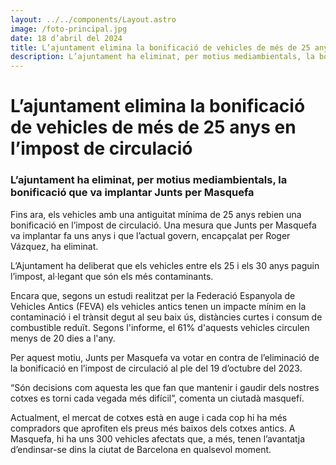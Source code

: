 ```yaml
---
layout: ../../components/Layout.astro
image: /foto-principal.jpg
date: 18 d’abril del 2024
title: L’ajuntament elimina la bonificació de vehicles de més de 25 anys en l’impost de circulació
description: L’ajuntament ha eliminat, per motius mediambientals, la bonificació que va implantar Junts per Masquefa
---
```

# L’ajuntament elimina la bonificació de vehicles de més de 25 anys en l’impost de circulació

### L’ajuntament ha eliminat, per motius mediambientals, la bonificació que va implantar Junts per Masquefa

Fins ara, els vehicles amb una antiguitat mínima de 25 anys rebien una bonificació en l’impost de circulació. Una mesura que Junts per Masquefa va implantar fa uns anys i que l’actual govern, encapçalat per Roger Vázquez, ha eliminat.

L’Ajuntament ha deliberat que els vehicles entre els 25 i els 30 anys paguin l’impost, al·legant que són els més contaminants.

Encara que, segons un estudi realitzat per la Federació Espanyola de Vehicles Antics (FEVA) els vehicles antics tenen un impacte mínim en la contaminació i el trànsit degut al seu baix ús, distàncies curtes i consum de combustible reduït. Segons l'informe, el 61% d'aquests vehicles circulen menys de 20 dies a l'any.

Per aquest motiu, Junts per Masquefa va votar en contra de l’eliminació de la bonificació en l’impost de circulació al ple del 19 d’octubre del 2023.

“Són decisions com aquesta les que fan que mantenir i gaudir dels nostres cotxes es torni cada vegada més difícil”, comenta un ciutadà masquefí.

Actualment, el mercat de cotxes està en auge i cada cop hi ha més compradors que aprofiten els preus més baixos dels cotxes antics. A Masquefa, hi ha uns 300 vehicles afectats que, a més, tenen l’avantatja d’endinsar-se dins la ciutat de Barcelona en qualsevol moment.
